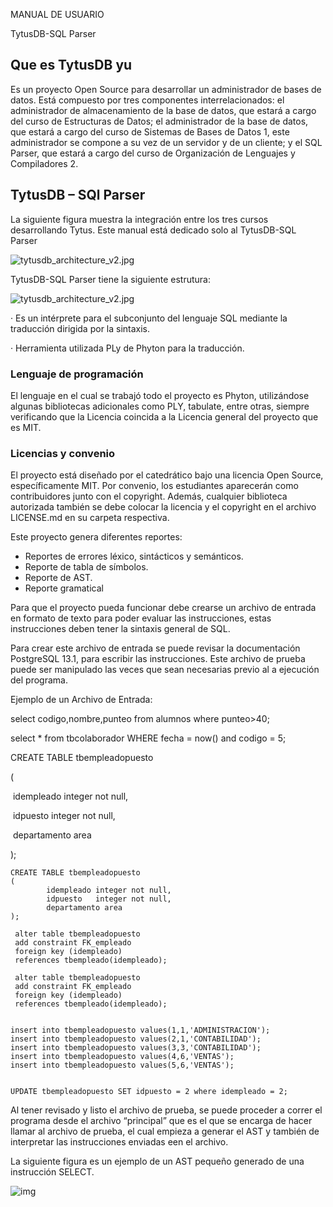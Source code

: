  

MANUAL DE USUARIO

TytusDB-SQL Parser

 

## Que es TytusDB yu

Es un proyecto Open Source para desarrollar un administrador de bases de datos. Está compuesto por tres componentes interrelacionados: el administrador de almacenamiento de la base de datos, que estará a cargo del curso de Estructuras de Datos; el administrador de la base de datos, que estará a cargo del curso de Sistemas de Bases de Datos 1, este administrador se compone a su vez de un servidor y de un cliente; y el SQL Parser, que estará a cargo del curso de Organización de Lenguajes y Compiladores 2.

## TytusDB – SQl Parser

 

La siguiente figura muestra la integración entre los tres cursos desarrollando Tytus. Este manual está dedicado solo al TytusDB-SQL Parser

 

![tytusdb_architecture_v2.jpg](file:///C:/Users/susan/AppData/Local/Temp/msohtmlclip1/01/clip_image002.jpg)

 

 

 

 

 

TytusDB-SQL Parser tiene la siguiente estrutura:

![tytusdb_architecture_v2.jpg](file:///C:/Users/susan/AppData/Local/Temp/msohtmlclip1/01/clip_image003.jpg)

·     Es un intérprete para el subconjunto del lenguaje SQL mediante la traducción dirigida por la sintaxis.

 

·     Herramienta utilizada PLy de Phyton para la traducción.

 

 

### Lenguaje de programación

El lenguaje en el cual se trabajó todo el proyecto es Phyton, utilizándose algunas bibliotecas adicionales como PLY, tabulate, entre otras, siempre verificando que la Licencia coincida a la Licencia general del proyecto que es MIT. 

### Licencias y convenio

El proyecto está diseñado por el catedrático bajo una licencia Open Source, específicamente MIT. Por convenio, los estudiantes aparecerán como contribuidores junto con el copyright. Además, cualquier biblioteca autorizada también se debe colocar la licencia y el copyright en el archivo LICENSE.md en su carpeta respectiva.

Este proyecto genera diferentes reportes:

- Reportes de errores léxico, sintácticos y semánticos. 
- Reporte de tabla de símbolos. 
- Reporte de AST. 
- Reporte gramatical

 

Para que el proyecto pueda funcionar debe crearse un archivo de entrada en formato de texto para poder evaluar las instrucciones, estas instrucciones deben tener la sintaxis general de SQL.

Para crear este archivo de entrada se puede revisar la documentación PostgreSQL 13.1, para escribir las instrucciones. Este archivo de prueba puede ser manipulado las veces que sean necesarias previo al a ejecución del programa.

 

Ejemplo de un Archivo de Entrada:

select codigo,nombre,punteo from alumnos where punteo>40;

select * from tbcolaborador WHERE fecha = now() and codigo = 5;

CREATE TABLE tbempleadopuesto

(

​      idempleado integer not null,

​      idpuesto  integer not null,

​      departamento area

);

```
CREATE TABLE tbempleadopuesto
(
        idempleado integer not null,
        idpuesto   integer not null,
        departamento area
);
 
 alter table tbempleadopuesto
 add constraint FK_empleado
 foreign key (idempleado)
 references tbempleado(idempleado);
  
 alter table tbempleadopuesto
 add constraint FK_empleado
 foreign key (idempleado)
 references tbempleado(idempleado);
  
  
insert into tbempleadopuesto values(1,1,'ADMINISTRACION');
insert into tbempleadopuesto values(2,1,'CONTABILIDAD');
insert into tbempleadopuesto values(3,3,'CONTABILIDAD');
insert into tbempleadopuesto values(4,6,'VENTAS');
insert into tbempleadopuesto values(5,6,'VENTAS');
 
 
UPDATE tbempleadopuesto SET idpuesto = 2 where idempleado = 2;
```

 

Al tener revisado y listo el archivo de prueba, se puede proceder a correr el programa desde el archivo “principal” que es el que se encarga de hacer llamar al archivo de prueba, el cual empieza a generar el AST y también de interpretar las instrucciones enviadas een el archivo.

La siguiente figura es un ejemplo de un AST pequeño generado de una instrucción SELECT.

![img](file:///C:/Users/susan/AppData/Local/Temp/msohtmlclip1/01/clip_image005.jpg)

 

 

 

 

 

 

 

 